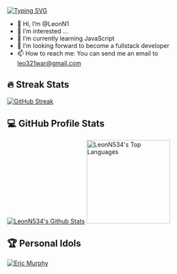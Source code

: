 <a href="https://git.io/typing-svg"><img src="https://readme-typing-svg.demolab.com?font=M+PLUS+1+Code&pause=1000&color=85BEF7&center=true&vCenter=true&random=false&width=435&lines=Full-stack+developer;Bilingual;Enthusiastic+programmer;Systems+engineer" alt="Typing SVG" /></a>

- 👋 Hi, I’m @LeonN1
- 👀 I’m interested ...
- 🌱 I’m currently learning JavaScript
- 💞️ I’m looking forward to become a fullstack developer
- 📫 How to reach me: You can send me an email to leo321war@gmail.com

<!---
LeonN1/LeonN1 is a ✨ special ✨ repository because its `README.md` (this file) appears on your GitHub profile.
You can click the Preview link to take a look at your changes.
--->

<h2>🔥 Streak Stats</h2>
<a href="https://git.io/streak-stats"><img src="https://streak-stats.demolab.com?user=LeonN534&theme=dark-minimalist&border_radius=7&mode=weekly" alt="GitHub Streak"/></a>


<h2>💻 GitHub Profile Stats</h2>
<a href="https://github.com/anuraghazra/github-readme-stats"><img alt="LeonN534's Github Stats" src="https://github-readme-stats.vercel.app/api?username=LeonN534&show_icons=true&bg_color=211f27&text_color=e5e5e5&icon_color=d484f4&title_color=85bef7&border_color=b9b9c0&border_radius=7"/></a>
<a href="https://github.com/anuraghazra/convoychat"><img alt="LeonN534's Top Languages" src="https://github-readme-stats.vercel.app/api/top-langs/?username=LeonN534&langs_count=8&layout=compact&bg_color=211f27&text_color=e5e5e5&icon_color=d484f4&title_color=85bef7&border_color=b9b9c0&border_radius=7" height="195px"></a>


<h2>🏆 Personal Idols</h2>
<a href="https://ericmurphy.xyz/">
  <img alt="Eric Murphy" src="https://github.com/LeonN534/LeonN534/assets/77511070/ae7de464-7872-4a1c-8fee-4b72f334ec2e">
</a>
